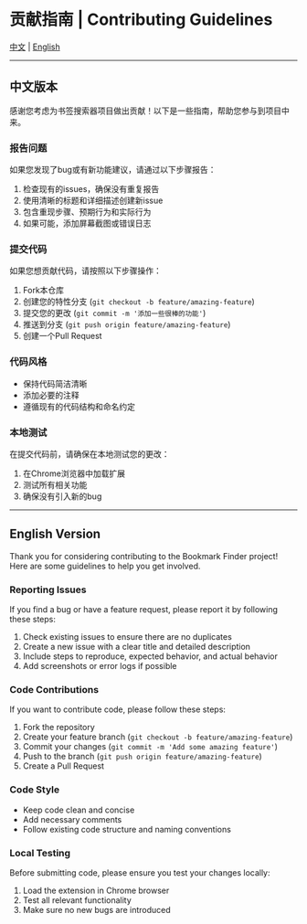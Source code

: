 # 贡献指南 | Contributing Guidelines

[中文](#中文版本) | [English](#english-version)

---

<a id="中文版本"></a>
## 中文版本

感谢您考虑为书签搜索器项目做出贡献！以下是一些指南，帮助您参与到项目中来。

### 报告问题

如果您发现了bug或有新功能建议，请通过以下步骤报告：

1. 检查现有的issues，确保没有重复报告
2. 使用清晰的标题和详细描述创建新issue
3. 包含重现步骤、预期行为和实际行为
4. 如果可能，添加屏幕截图或错误日志

### 提交代码

如果您想贡献代码，请按照以下步骤操作：

1. Fork本仓库
2. 创建您的特性分支 (`git checkout -b feature/amazing-feature`)
3. 提交您的更改 (`git commit -m '添加一些很棒的功能'`)
4. 推送到分支 (`git push origin feature/amazing-feature`)
5. 创建一个Pull Request

### 代码风格

- 保持代码简洁清晰
- 添加必要的注释
- 遵循现有的代码结构和命名约定

### 本地测试

在提交代码前，请确保在本地测试您的更改：

1. 在Chrome浏览器中加载扩展
2. 测试所有相关功能
3. 确保没有引入新的bug

---

<a id="english-version"></a>
## English Version

Thank you for considering contributing to the Bookmark Finder project! Here are some guidelines to help you get involved.

### Reporting Issues

If you find a bug or have a feature request, please report it by following these steps:

1. Check existing issues to ensure there are no duplicates
2. Create a new issue with a clear title and detailed description
3. Include steps to reproduce, expected behavior, and actual behavior
4. Add screenshots or error logs if possible

### Code Contributions

If you want to contribute code, please follow these steps:

1. Fork the repository
2. Create your feature branch (`git checkout -b feature/amazing-feature`)
3. Commit your changes (`git commit -m 'Add some amazing feature'`)
4. Push to the branch (`git push origin feature/amazing-feature`)
5. Create a Pull Request

### Code Style

- Keep code clean and concise
- Add necessary comments
- Follow existing code structure and naming conventions

### Local Testing

Before submitting code, please ensure you test your changes locally:

1. Load the extension in Chrome browser
2. Test all relevant functionality
3. Make sure no new bugs are introduced 
